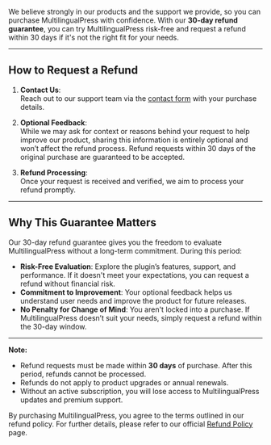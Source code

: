We believe strongly in our products and the support we provide, so you can purchase MultilingualPress with confidence. With our **30-day refund guarantee**, you can try MultilingualPress risk-free and request a refund within 30 days if it's not the right fit for your needs.

---

## How to Request a Refund

1. **Contact Us**:  
    Reach out to our support team via the [contact form](https://multilingualpress.org/contact/) with your purchase details.
    
2. **Optional Feedback**:  
    While we may ask for context or reasons behind your request to help improve our product, sharing this information is entirely optional and won’t affect the refund process. Refund requests within 30 days of the original purchase are guaranteed to be accepted.
    
3. **Refund Processing**:  
    Once your request is received and verified, we aim to process your refund promptly.
    

---

## Why This Guarantee Matters

Our 30-day refund guarantee gives you the freedom to evaluate MultilingualPress without a long-term commitment. During this period:

- **Risk-Free Evaluation**: Explore the plugin’s features, support, and performance. If it doesn't meet your expectations, you can request a refund without financial risk.
- **Commitment to Improvement**: Your optional feedback helps us understand user needs and improve the product for future releases.
- **No Penalty for Change of Mind**: You aren't locked into a purchase. If MultilingualPress doesn’t suit your needs, simply request a refund within the 30-day window.

---

**Note:**

- Refund requests must be made within **30 days** of purchase. After this period, refunds cannot be processed.
- Refunds do not apply to product upgrades or annual renewals.
- Without an active subscription, you will lose access to MultilingualPress updates and premium support.

By purchasing MultilingualPress, you agree to the terms outlined in our refund policy. For further details, please refer to our official [Refund Policy](https://multilingualpress.org/refund/) page.
